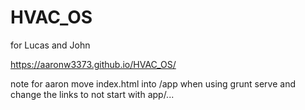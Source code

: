 # HVAC_OS
for Lucas and John

https://aaronw3373.github.io/HVAC_OS/

note for aaron
move index.html into /app when using grunt serve and change the links to not start with app/...
